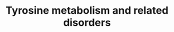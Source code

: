 ---
annotations:
- id: PW:0000052
  parent: classic metabolic pathway
  type: Pathway Ontology
  value: tyrosine metabolic pathway
- id: DOID:655
  parent: genetic disease
  type: Disease Ontology
  value: inherited metabolic disorder
- id: PW:0001608
  parent: disease pathway
  type: Pathway Ontology
  value: tyrosinemia type I pathway
- id: DOID:9270
  parent: genetic disease
  type: Disease Ontology
  value: alkaptonuria
- id: PW:0002277
  parent: disease pathway
  type: Pathway Ontology
  value: alkaptonuria pathway
- id: PW:0001609
  parent: disease pathway
  type: Pathway Ontology
  value: tyrosinemia type II pathway
- id: DOID:0050727
  parent: genetic disease
  type: Disease Ontology
  value: tyrosinemia type III
- id: PW:0001284
  parent: classic metabolic pathway
  type: Pathway Ontology
  value: tyrosine degradation pathway
- id: DOID:0050726
  parent: genetic disease
  type: Disease Ontology
  value: tyrosinemia type I
- id: PW:0001610
  parent: disease pathway
  type: Pathway Ontology
  value: tyrosinemia type III pathway
- id: PW:0001607
  parent: disease pathway
  type: Pathway Ontology
  value: tyrosinemia pathway
- id: DOID:0050725
  parent: genetic disease
  type: Disease Ontology
  value: tyrosinemia type II
- id: DOID:0111362
  parent: genetic disease
  type: Disease Ontology
  value: hawkinsinuria
- id: PW:0002380
  parent: disease pathway
  type: Pathway Ontology
  value: hawkinsinuria pathway
authors:
- L Dupuis
- DeSl
- Egonw
- IreneHemel
- GMKeulen
- MaintBot
- Fehrhart
- AgustinGV
- Eweitz
- Finterly
communities:
- IEM
- RareDiseases
description: This pathway shows the tyrosine degradation pathway as presented in Edition
  5, Chapter 21 of the book of Blau (ISBN 9783030677268); Ed.4 Ch.2. Disorders resulting
  from an enzyme defect are highlighted in pink. Red frames mark diagnostically important
  metabolites.
last-edited: 2021-11-30
ndex: 5a5a2259-8b6b-11eb-9e72-0ac135e8bacf
organisms:
- Homo sapiens
redirect_from:
- /index.php/Pathway:WP4506
- /instance/WP4506
- /instance/WP4506_rr123552
revision: r123552
schema-jsonld:
- '@context': https://schema.org/
  '@id': https://wikipathways.github.io/pathways/WP4506.html
  '@type': Dataset
  creator:
    '@type': Organization
    name: WikiPathways
  description: This pathway shows the tyrosine degradation pathway as presented in
    Edition 5, Chapter 21 of the book of Blau (ISBN 9783030677268); Ed.4 Ch.2. Disorders
    resulting from an enzyme defect are highlighted in pink. Red frames mark diagnostically
    important metabolites.
  keywords:
  - 4-OH-phenylacetate
  - 4-OH-phenyllactate
  - 4-OH-phenylpyruvate
  - 5-Aminolevulinate
  - Acetoacetate
  - Ammonia
  - BH2
  - BH4
  - Cinnamic acid
  - Coumaric acid
  - FAH
  - Fumarate
  - GSTZ1
  - HGD
  - HPD
  - Hawkinsin
  - Homogentisate
  - L-tyrosine
  - Maleylacetoacetate
  - NTBC
  - PAL
  - Phenylalanine
  - Porphobilinogen
  - RgPAL
  - Succinylacetoacetate
  - Succinylacetone
  - TAL
  - TAT
  - TcTAL
  - Thiols
  - '[CO2]'
  - fumarylacetoacetate
  - mutated HPD
  - quinol acetate
  license: CC0
  name: Tyrosine metabolism and related disorders
seo: CreativeWork
title: Tyrosine metabolism and related disorders
wpid: WP4506
---